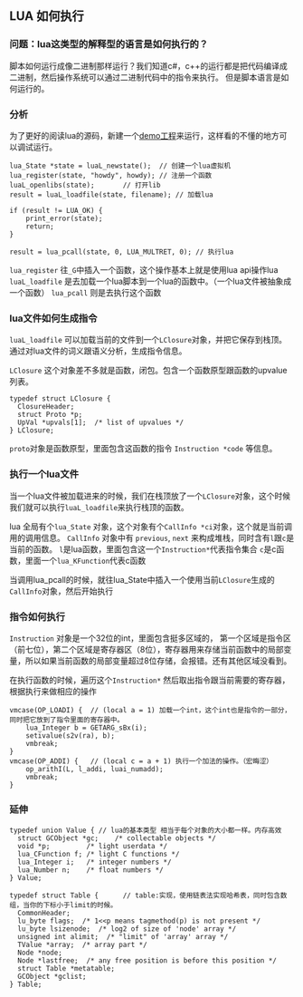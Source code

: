 ## LUA 如何执行

### 问题：lua这类型的解释型的语言是如何执行的？
脚本如何运行成像二进制那样运行？我们知道c#，c++的运行都是把代码编译成二进制，然后操作系统可以通过二进制代码中的指令来执行。
但是脚本语言是如何运行的。

### 分析
为了更好的阅读lua的源码，新建一个[demo工程]("https://github.com/comedyy/lua_code_debug")来运行，这样看的不懂的地方可以调试运行。

```
lua_State *state = luaL_newstate();  // 创建一个lua虚拟机
lua_register(state, "howdy", howdy); // 注册一个函数
luaL_openlibs(state);       // 打开lib
result = luaL_loadfile(state, filename); // 加载lua

if (result != LUA_OK) {
    print_error(state);
    return;
}

result = lua_pcall(state, 0, LUA_MULTRET, 0); // 执行lua
```

`lua_register` 往`_G`中插入一个函数，这个操作基本上就是使用lua api操作lua
`luaL_loadfile` 是去加载一个lua脚本到一个lua的函数中。（一个lua文件被抽象成一个函数）
`lua_pcall` 则是去执行这个函数

### lua文件如何生成指令
`luaL_loadfile` 可以加载当前的文件到一个`LClosure`对象，并把它保存到栈顶。
通过对lua文件的词义跟语义分析，生成指令信息。

`LClosure` 这个对象差不多就是函数，闭包。包含一个函数原型跟函数的upvalue列表。
```
typedef struct LClosure {
  ClosureHeader;
  struct Proto *p;
  UpVal *upvals[1];  /* list of upvalues */
} LClosure;
```

`proto`对象是函数原型，里面包含这函数的指令 `Instruction *code` 等信息。

### 执行一个lua文件
当一个lua文件被加载进来的时候，我们在栈顶放了一个`LClosure`对象，这个时候我们就可以执行`luaL_loadfile`来执行栈顶的函数。

lua 全局有个`lua_State` 对象，这个对象有个`CallInfo *ci`对象，这个就是当前调用的调用信息。
`CallInfo` 对象中有 `previous`, `next` 来构成堆栈，同时含有`l`跟`c`是当前的函数。
`l`是lua函数，里面包含这一个`Instruction*`代表指令集合
`c`是c函数，里面一个`lua_KFunction`代表c函数

当调用lua_pcall的时候，就往lua_State中插入一个使用当前`LClosure`生成的`CallInfo`对象，然后开始执行

### 指令如何执行
`Instruction` 对象是一个32位的int，里面包含挺多区域的，
第一个区域是指令区（前七位），第二个区域是寄存器区（8位），寄存器用来存储当前函数中的局部变量，所以如果当前函数的局部变量超过8位存储，会报错。还有其他区域没看到。

在执行函数的时候，遍历这个`Instruction*` 然后取出指令跟当前需要的寄存器，根据执行来做相应的操作
```
vmcase(OP_LOADI) {  // (local a = 1) 加载一个int，这个int也是指令的一部分，同时把它放到了指令里面的寄存器中。
    lua_Integer b = GETARG_sBx(i);
    setivalue(s2v(ra), b);
    vmbreak;
}
vmcase(OP_ADDI) {   // (local c = a + 1) 执行一个加法的操作。（宏晦涩）
    op_arithI(L, l_addi, luai_numadd);
    vmbreak;
}
```

### 延伸
```
typedef union Value { // lua的基本类型 相当于每个对象的大小都一样。内存高效
  struct GCObject *gc;    /* collectable objects */
  void *p;         /* light userdata */
  lua_CFunction f; /* light C functions */
  lua_Integer i;   /* integer numbers */
  lua_Number n;    /* float numbers */
} Value;
```

```
typedef struct Table {      // table:实现，使用链表法实现哈希表，同时包含数组，当你的下标小于limit的时候。
  CommonHeader;
  lu_byte flags;  /* 1<<p means tagmethod(p) is not present */
  lu_byte lsizenode;  /* log2 of size of 'node' array */
  unsigned int alimit;  /* "limit" of 'array' array */
  TValue *array;  /* array part */
  Node *node;
  Node *lastfree;  /* any free position is before this position */
  struct Table *metatable;
  GCObject *gclist;
} Table;

```
